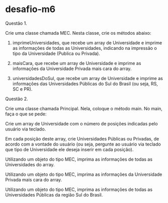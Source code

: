 # desafio-m6

Questão 1.

Crie uma classe chamada MEC. Nesta classe, crie os métodos abaixo:

1) imprimeUniversidades, que recebe um array de Universidade e imprime as informações de todas as Universidades, indicando na impressão o tipo da Universidade (Publica ou Privada).


2) maisCara, que recebe um array de Universidade e imprime as informações da Universidade Privada mais cara do array.


3) universidadesDoSul, que recebe um array de Universidade e imprime as informações das Universidades Públicas do Sul do Brasil (ou seja, RS, SC e PR).


Questão 2.

Crie uma classe chamada Principal. Nela, coloque o método main. No main, faça o que se pede:

Crie um array de Universidade com o número de posições indicadas pelo usuário via teclado.

Em cada posição deste array, crie Universidades Públicas ou Privadas, de acordo com a vontade do usuário (ou seja, pergunte ao usuário via teclado que tipo de Universidade ele deseja inserir em cada posição).

Utilizando um objeto do tipo MEC, imprima as informações de todas as Universidades do array.

Utilizando um objeto do tipo MEC, imprima as informações da Universidade Privada mais cara do array.

Utilizando um objeto do tipo MEC, imprima as informações de todas as Universidades Públicas da região Sul do Brasil.
 

